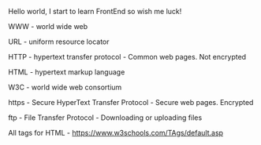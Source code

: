Hello world, I start to learn FrontEnd so wish me luck!

WWW -  world wide web

URL -  uniform resource locator

HTTP - hypertext transfer protocol - Common web pages. Not encrypted

HTML - hypertext markup language

W3C -  world wide web consortium

https - Secure HyperText Transfer Protocol - Secure web pages. Encrypted

ftp - File Transfer Protocol - Downloading or uploading files

All tags for HTML - https://www.w3schools.com/TAgs/default.asp




